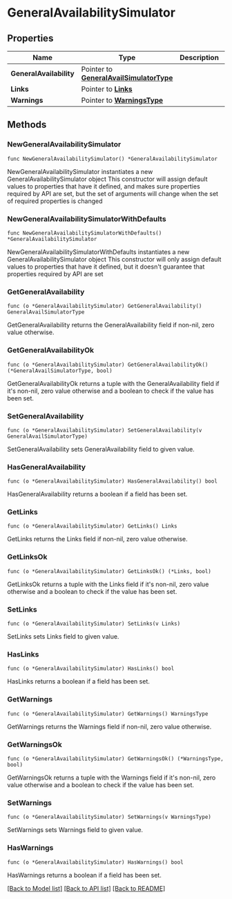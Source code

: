 # GeneralAvailabilitySimulator

## Properties

Name | Type | Description | Notes
------------ | ------------- | ------------- | -------------
**GeneralAvailability** | Pointer to [**GeneralAvailSimulatorType**](GeneralAvailSimulatorType.md) |  | [optional] 
**Links** | Pointer to [**Links**](Links.md) |  | [optional] 
**Warnings** | Pointer to [**WarningsType**](WarningsType.md) |  | [optional] 

## Methods

### NewGeneralAvailabilitySimulator

`func NewGeneralAvailabilitySimulator() *GeneralAvailabilitySimulator`

NewGeneralAvailabilitySimulator instantiates a new GeneralAvailabilitySimulator object
This constructor will assign default values to properties that have it defined,
and makes sure properties required by API are set, but the set of arguments
will change when the set of required properties is changed

### NewGeneralAvailabilitySimulatorWithDefaults

`func NewGeneralAvailabilitySimulatorWithDefaults() *GeneralAvailabilitySimulator`

NewGeneralAvailabilitySimulatorWithDefaults instantiates a new GeneralAvailabilitySimulator object
This constructor will only assign default values to properties that have it defined,
but it doesn't guarantee that properties required by API are set

### GetGeneralAvailability

`func (o *GeneralAvailabilitySimulator) GetGeneralAvailability() GeneralAvailSimulatorType`

GetGeneralAvailability returns the GeneralAvailability field if non-nil, zero value otherwise.

### GetGeneralAvailabilityOk

`func (o *GeneralAvailabilitySimulator) GetGeneralAvailabilityOk() (*GeneralAvailSimulatorType, bool)`

GetGeneralAvailabilityOk returns a tuple with the GeneralAvailability field if it's non-nil, zero value otherwise
and a boolean to check if the value has been set.

### SetGeneralAvailability

`func (o *GeneralAvailabilitySimulator) SetGeneralAvailability(v GeneralAvailSimulatorType)`

SetGeneralAvailability sets GeneralAvailability field to given value.

### HasGeneralAvailability

`func (o *GeneralAvailabilitySimulator) HasGeneralAvailability() bool`

HasGeneralAvailability returns a boolean if a field has been set.

### GetLinks

`func (o *GeneralAvailabilitySimulator) GetLinks() Links`

GetLinks returns the Links field if non-nil, zero value otherwise.

### GetLinksOk

`func (o *GeneralAvailabilitySimulator) GetLinksOk() (*Links, bool)`

GetLinksOk returns a tuple with the Links field if it's non-nil, zero value otherwise
and a boolean to check if the value has been set.

### SetLinks

`func (o *GeneralAvailabilitySimulator) SetLinks(v Links)`

SetLinks sets Links field to given value.

### HasLinks

`func (o *GeneralAvailabilitySimulator) HasLinks() bool`

HasLinks returns a boolean if a field has been set.

### GetWarnings

`func (o *GeneralAvailabilitySimulator) GetWarnings() WarningsType`

GetWarnings returns the Warnings field if non-nil, zero value otherwise.

### GetWarningsOk

`func (o *GeneralAvailabilitySimulator) GetWarningsOk() (*WarningsType, bool)`

GetWarningsOk returns a tuple with the Warnings field if it's non-nil, zero value otherwise
and a boolean to check if the value has been set.

### SetWarnings

`func (o *GeneralAvailabilitySimulator) SetWarnings(v WarningsType)`

SetWarnings sets Warnings field to given value.

### HasWarnings

`func (o *GeneralAvailabilitySimulator) HasWarnings() bool`

HasWarnings returns a boolean if a field has been set.


[[Back to Model list]](../README.md#documentation-for-models) [[Back to API list]](../README.md#documentation-for-api-endpoints) [[Back to README]](../README.md)


